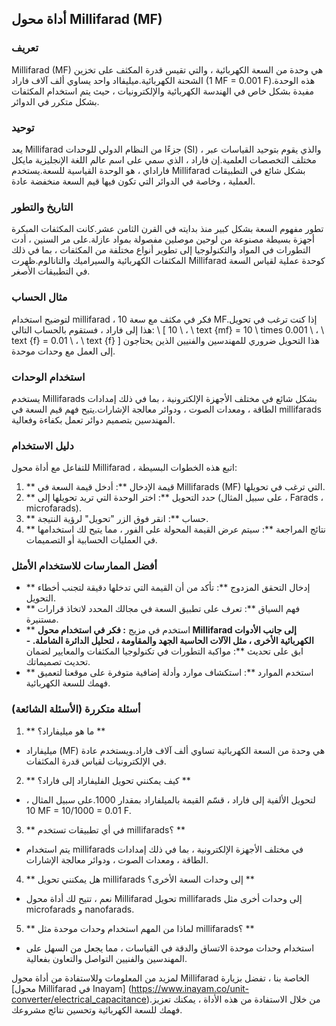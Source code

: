 ## أداة محول Millifarad (MF)

### تعريف
Millifarad (MF) هي وحدة من السعة الكهربائية ، والتي تقيس قدرة المكثف على تخزين الشحنة الكهربائية.ميليفااد واحد يساوي ألف آلاف فاراد (1 MF = 0.001 F).هذه الوحدة مفيدة بشكل خاص في الهندسة الكهربائية والإلكترونيات ، حيث يتم استخدام المكثفات بشكل متكرر في الدوائر.

### توحيد
يعد Millifarad جزءًا من النظام الدولي للوحدات (SI) ، والذي يقوم بتوحيد القياسات عبر مختلف التخصصات العلمية.إن فاراد ، الذي سمي على اسم عالم اللغة الإنجليزية مايكل فاراداي ، هو الوحدة القياسية للسعة.يستخدم Millifarad بشكل شائع في التطبيقات العملية ، وخاصة في الدوائر التي تكون فيها قيم السعة منخفضة عادة.

### التاريخ والتطور
تطور مفهوم السعة بشكل كبير منذ بدايته في القرن الثامن عشر.كانت المكثفات المبكرة أجهزة بسيطة مصنوعة من لوحين موصلين مفصولة بمواد عازلة.على مر السنين ، أدت التطورات في المواد والتكنولوجيا إلى تطوير أنواع مختلفة من المكثفات ، بما في ذلك المكثفات الكهربائية والسيراميك والتانالوم.ظهرت Millifarad كوحدة عملية لقياس السعة في التطبيقات الأصغر.

### مثال الحساب
لتوضيح استخدام millifarad ، فكر في مكثف مع سعة 10 MF.إذا كنت ترغب في تحويل هذا إلى فاراد ، فستقوم بالحساب التالي:
\ [
10 \ ، \ text {mf} = 10 \ times 0.001 \ ، \ text {f} = 0.01 \ ، \ text {f}
\]
هذا التحويل ضروري للمهندسين والفنيين الذين يحتاجون إلى العمل مع وحدات موحدة.

### استخدام الوحدات
يستخدم Millifarads بشكل شائع في مختلف الأجهزة الإلكترونية ، بما في ذلك إمدادات الطاقة ، ومعدات الصوت ، ودوائر معالجة الإشارات.يتيح فهم قيم السعة في millifarads المهندسين بتصميم دوائر تعمل بكفاءة وفعالية.

### دليل الاستخدام
للتفاعل مع أداة محول Millifarad ، اتبع هذه الخطوات البسيطة:
1. ** قيمة الإدخال **: أدخل قيمة السعة في Millifarads (MF) التي ترغب في تحويلها.
2. ** حدد التحويل **: اختر الوحدة التي تريد تحويلها إلى (على سبيل المثال ، Farads ، microfarads).
3. ** حساب **: انقر فوق الزر "تحويل" لرؤية النتيجة.
4. ** نتائج المراجعة **: سيتم عرض القيمة المحولة على الفور ، مما يتيح لك استخدامها في العمليات الحسابية أو التصميمات.

### أفضل الممارسات للاستخدام الأمثل
- ** إدخال التحقق المزدوج **: تأكد من أن القيمة التي تدخلها دقيقة لتجنب أخطاء التحويل.
- ** فهم السياق **: تعرف على تطبيق السعة في مجالك المحدد لاتخاذ قرارات مستنيرة.
- ** استخدم في مزيج **: فكر في استخدام محول Millifarad إلى جانب الأدوات الكهربائية الأخرى ، مثل الآلات الحاسبة الجهد والمقاومة ، لتحليل الدائرة الشاملة.
-** ابق على تحديث **: مواكبة التطورات في تكنولوجيا المكثفات والمعايير لضمان تحديث تصميماتك.
- ** استخدم الموارد **: استكشاف موارد وأدلة إضافية متوفرة على موقعنا لتعميق فهمك للسعة الكهربائية.

### أسئلة متكررة (الأسئلة الشائعة)

1. ** ما هو ميليفاراد؟ **
- ميليفاراد (MF) هي وحدة من السعة الكهربائية تساوي ألف آلاف فاراد.ويستخدم عادة في الإلكترونيات لقياس قدرة المكثفات.

2. ** كيف يمكنني تحويل الفليفاراد إلى فاراد؟ **
- لتحويل الألفية إلى فاراد ، قسّم القيمة بالميلفاراد بمقدار 1000.على سبيل المثال ، 10 MF = 10/1000 = 0.01 F.

3. ** في أي تطبيقات تستخدم millifarads؟ **
- يتم استخدام millifarads في مختلف الأجهزة الإلكترونية ، بما في ذلك إمدادات الطاقة ، ومعدات الصوت ، ودوائر معالجة الإشارات.

4. ** هل يمكنني تحويل millifarads إلى وحدات السعة الأخرى؟ **
- نعم ، تتيح لك أداة محول Millifarad تحويل millifarads إلى وحدات أخرى مثل microfarads و nanofarads.

5. ** لماذا من المهم استخدام وحدات موحدة مثل millifarads؟ **
- استخدام وحدات موحدة الاتساق والدقة في القياسات ، مما يجعل من السهل على المهندسين والفنيين التواصل والتعاون بفعالية.

لمزيد من المعلومات وللاستفادة من أداة محول Millifarad الخاصة بنا ، تفضل بزيارة [محول Millifarad في Inayam] (https://www.inayam.co/unit-converter/electrical_capacitance).من خلال الاستفادة من هذه الأداة ، يمكنك تعزيز فهمك للسعة الكهربائية وتحسين نتائج مشروعك.
